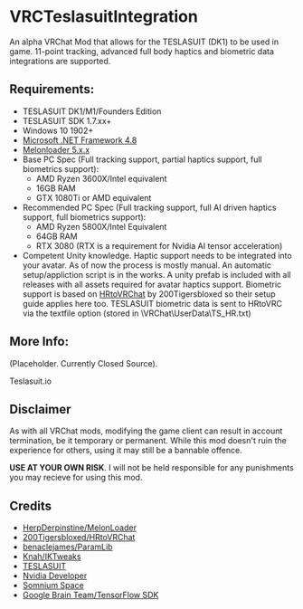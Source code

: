 # VRCTeslasuitIntegration
An alpha VRChat Mod that allows for the TESLASUIT (DK1) to be used in game. 11-point tracking, advanced full body haptics and biometric data integrations are supported.

## Requirements:

- TESLASUIT DK1/M1/Founders Edition
- TESLASUIT SDK 1.7.xx+
- Windows 10 1902+
- [Microsoft .NET Framework 4.8](https://dotnet.microsoft.com/en-us/download/dotnet-framework/net48)
- [Melonloader 5.x.x](https://github.com/LavaGang/MelonLoader)
- Base PC Spec (Full tracking support, partial haptics support, full biometrics support):
  - AMD Ryzen 3600X/Intel equivalent
  - 16GB RAM
  - GTX 1080Ti or AMD equivalent
- Recommended PC Spec (Full tracking support, full AI driven haptics support, full biometrics support):
  - AMD Ryzen 5800X/Intel Equivalent
  - 64GB RAM
  - RTX 3080 (RTX is a requirement for Nvidia AI tensor acceleration)
- Competent Unity knowledge. Haptic support needs to be integrated into your avatar. As of now the process is mostly manual. An automatic setup/appliction script is in the works. A unity prefab is included with all releases with all assets required for avatar haptics support. Biometric support is based on [HRtoVRChat](https://github.com/200Tigersbloxed/UnityMods/tree/main/HRtoVRChat) by 200Tigersbloxed so their setup guide applies here too. TESLASUIT biometric data is sent to HRtoVRC via the textfile option (stored in \VRChat\UserData\TS_HR.txt)

## More Info:

(Placeholder. Currently Closed Source).

Teslasuit.io

## Disclaimer

As with all VRChat mods, modifying the game client can result in account termination, be it temporary or permanent. While this mod doesn't ruin the experience for others, using it may still be a bannable offence.<br>

**USE AT YOUR OWN RISK**. I will not be held responsible for any punishments you may recieve for using this mod.

## Credits

* [HerpDerpinstine/MelonLoader](https://github.com/HerpDerpinstine/MelonLoader)
* [200Tigersbloxed/HRtoVRChat](https://github.com/200Tigersbloxed/UnityMods/tree/main/HRtoVRChat)
* [benaclejames/ParamLib](https://github.com/benaclejames/ParamLib)
* [Knah/IKTweaks](https://github.com/knah/VRCMods/tree/master/IKTweaks)
* [TESLASUIT](https://www.teslasuit.io/)
* [Nvidia Developer](https://developer.nvidia.com)
* [Somnium Space](https://somniumspace.com/)
* [Google Brain Team/TensorFlow SDK](https://www.tensorflow.org)
